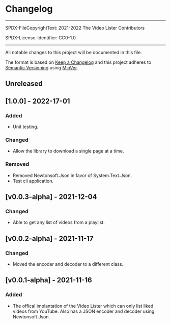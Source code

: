 # Changelog

---

SPDX-FileCopyrightText: 2021-2022 The Video Lister Contributors

SPDX-License-Identifier: CC0-1.0

---

All notable changes to this project will be documented in this file.

The format is based on [Keep a Changelog](https://keepachangelog.com/en/1.0.0/)
and this project adheres to
[Semantic Versioning](https://semver.org/spec/v2.0.0.html) using
[MinVer](https://github.com/adamralph/minver).

## Unreleased

## [1.0.0] - 2022-17-01

### Added

- Unit testing.

### Changed

- Allow the library to download a single page at a time.

### Removed

- Removed Newtonsoft.Json in favor of System.Text.Json.
- Test cli application.

## [v0.0.3-alpha] - 2021-12-04

### Changed

- Able to get any list of videos from a playlist.

## [v0.0.2-alpha] - 2021-11-17

### Changed

- Moved the encoder and decoder to a different class.

## [v0.0.1-alpha] - 2021-11-16

### Added

- The offical implantation of the Video Lister which can only list liked videos
from YouTube. Also has a JSON encoder and decoder using Newtonsoft.Json.
